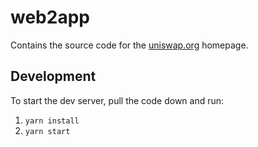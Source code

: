 # web2app

Contains the source code for the [uniswap.org](https://uniswap.org) homepage.

## Development

To start the dev server, pull the code down and run:

1. `yarn install`
1. `yarn start`

